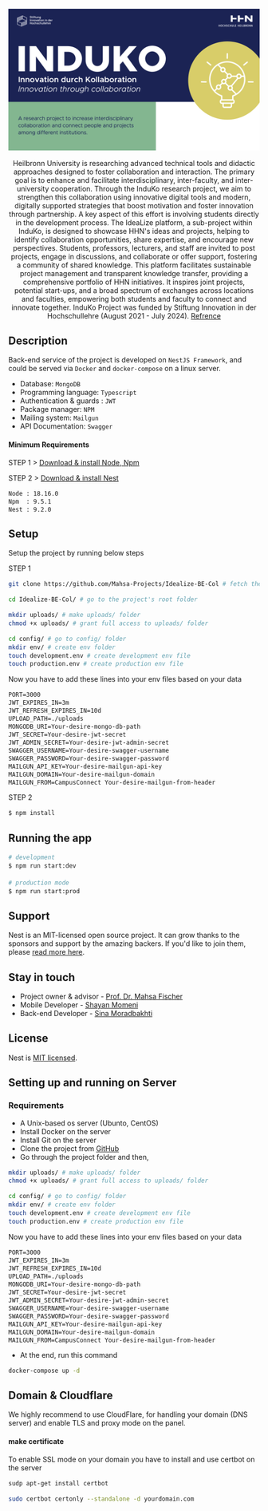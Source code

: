 <p align="center">
  <a href="https://www.hs-heilbronn.de/de/induko" target="blank"><img src="induko_image.png" width="600" alt="Induko Logo" /></a>
</p>

[circleci-image]: https://img.shields.io/circleci/build/github/nestjs/nest/master?token=abc123def456
[circleci-url]: https://circleci.com/gh/nestjs/nest

  <p align="center">
  Heilbronn University is researching advanced technical tools and didactic approaches designed to foster collaboration and interaction. The primary goal is to enhance and facilitate interdisciplinary, inter-faculty, and inter-university cooperation. Through the InduKo research project, we aim to strengthen this collaboration using innovative digital tools and modern, digitally supported strategies that boost motivation and foster innovation through partnership.
A key aspect of this effort is involving students directly in the development process. The IdeaLize platform, a sub-project within InduKo, is designed to showcase HHN's ideas and projects, helping to identify collaboration opportunities, share expertise, and encourage new perspectives. Students, professors, lecturers, and staff are invited to post projects, engage in discussions, and collaborate or offer support, fostering a community of shared knowledge.
This platform facilitates sustainable project management and transparent knowledge transfer, providing a comprehensive portfolio of HHN initiatives. It inspires joint projects, potential start-ups, and a broad spectrum of exchanges across locations and faculties, empowering both students and faculty to connect and innovate together. InduKo Project was funded by Stiftung Innovation in der Hochschullehre (August 2021 - July 2024). 
    <a href="https://www.hs-heilbronn.de/de/induko" target="_blank">Refrence</a>
  </p>

  <!--[![Backers on Open Collective](https://opencollective.com/nest/backers/badge.svg)](https://opencollective.com/nest#backer)
  [![Sponsors on Open Collective](https://opencollective.com/nest/sponsors/badge.svg)](https://opencollective.com/nest#sponsor)-->

## Description

Back-end service of the project is developed on `NestJS Framework`, and could be served via `Docker` and `docker-compose` on a linux server.

- Database: `MongoDB`
- Programming language: `Typescript`
- Authentication & guards : `JWT`
- Package manager: `NPM`
- Mailing system: `Mailgun`
- API Documentation: `Swagger`

#### Minimum Requirements

STEP 1 > [Download & install Node, Npm](https://nodejs.org/en/download/package-manager)

STEP 2 > [Download & install Nest](https://docs.nestjs.com/first-steps)

```
Node : 18.16.0
Npm  : 9.5.1
Nest : 9.2.0
```

## Setup
Setup the project by running below steps

STEP 1
```bash
git clone https://github.com/Mahsa-Projects/Idealize-BE-Col # fetch the project from GitHub
```

```bash
cd Idealize-BE-Col/ # go to the project's root folder
```

```bash
mkdir uploads/ # make uploads/ folder
chmod +x uploads/ # grant full access to uploads/ folder
```

```bash
cd config/ # go to config/ folder
mkdir env/ # create env folder
touch development.env # create development env file
touch production.env # create production env file
```

Now you have to add these lines into your env files based on your data

```env
PORT=3000
JWT_EXPIRES_IN=3m
JWT_REFRESH_EXPIRES_IN=10d
UPLOAD_PATH=./uploads
MONGODB_URI=Your-desire-mongo-db-path
JWT_SECRET=Your-desire-jwt-secret
JWT_ADMIN_SECRET=Your-desire-jwt-admin-secret
SWAGGER_USERNAME=Your-desire-swagger-username
SWAGGER_PASSWORD=Your-desire-swagger-password
MAILGUN_API_KEY=Your-desire-mailgun-api-key
MAILGUN_DOMAIN=Your-desire-mailgun-domain
MAILGUN_FROM=CampusConnect Your-desire-mailgun-from-header
```

STEP 2
```bash
$ npm install
```

## Running the app

```bash
# development
$ npm run start:dev

# production mode
$ npm run start:prod
```

## Support

Nest is an MIT-licensed open source project. It can grow thanks to the sponsors and support by the amazing backers. If you'd like to join them, please [read more here](https://docs.nestjs.com/support).

## Stay in touch

- Project owner & advisor - [Prof. Dr. Mahsa Fischer](https://www.hs-heilbronn.de/de/mahsa.fischer)
- Mobile Developer - [Shayan Momeni](https://github.com/shayanmomeni)
- Back-end Developer - [Sina Moradbakhti](https://github.com/sina-moradbakhti)

## License

Nest is [MIT licensed](LICENSE).


## Setting up and running on Server

### Requirements
- A Unix-based os server (Ubunto, CentOS)
- Install Docker on the server
- Install Git on the server
- Clone the project from [GitHub](https://github.com/Mahsa-Projects/Idealize-BE-Col)
- Go through the project folder and then,

```bash
mkdir uploads/ # make uploads/ folder
chmod +x uploads/ # grant full access to uploads/ folder
```

```bash
cd config/ # go to config/ folder
mkdir env/ # create env folder
touch development.env # create development env file
touch production.env # create production env file
```

Now you have to add these lines into your env files based on your data

```env
PORT=3000
JWT_EXPIRES_IN=3m
JWT_REFRESH_EXPIRES_IN=10d
UPLOAD_PATH=./uploads
MONGODB_URI=Your-desire-mongo-db-path
JWT_SECRET=Your-desire-jwt-secret
JWT_ADMIN_SECRET=Your-desire-jwt-admin-secret
SWAGGER_USERNAME=Your-desire-swagger-username
SWAGGER_PASSWORD=Your-desire-swagger-password
MAILGUN_API_KEY=Your-desire-mailgun-api-key
MAILGUN_DOMAIN=Your-desire-mailgun-domain
MAILGUN_FROM=CampusConnect Your-desire-mailgun-from-header
```

- At the end, run this command

```bash
docker-compose up -d
```

## Domain & Cloudflare
We highly recommend to use CloudFlare, for handling your domain (DNS server) and enable TLS and proxy mode on the panel.

#### make certificate
To enable SSL mode on your domain you have to install and use certbot on the server

```bash
sudp apt-get install certbot
```

```bash
sudo certbot certonly --standalone -d yourdomain.com
```
